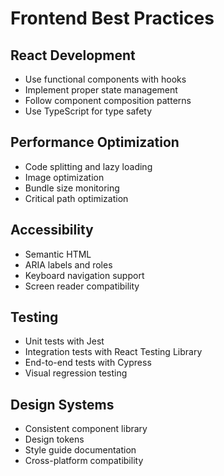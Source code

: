 # Frontend Best Practices

## React Development
- Use functional components with hooks
- Implement proper state management
- Follow component composition patterns
- Use TypeScript for type safety

## Performance Optimization
- Code splitting and lazy loading
- Image optimization
- Bundle size monitoring
- Critical path optimization

## Accessibility
- Semantic HTML
- ARIA labels and roles
- Keyboard navigation support
- Screen reader compatibility

## Testing
- Unit tests with Jest
- Integration tests with React Testing Library
- End-to-end tests with Cypress
- Visual regression testing

## Design Systems
- Consistent component library
- Design tokens
- Style guide documentation
- Cross-platform compatibility

